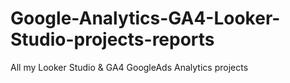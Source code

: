 # Google-Analytics-GA4-Looker-Studio-projects-reports
All my Looker Studio &amp; GA4  GoogleAds Analytics projects

